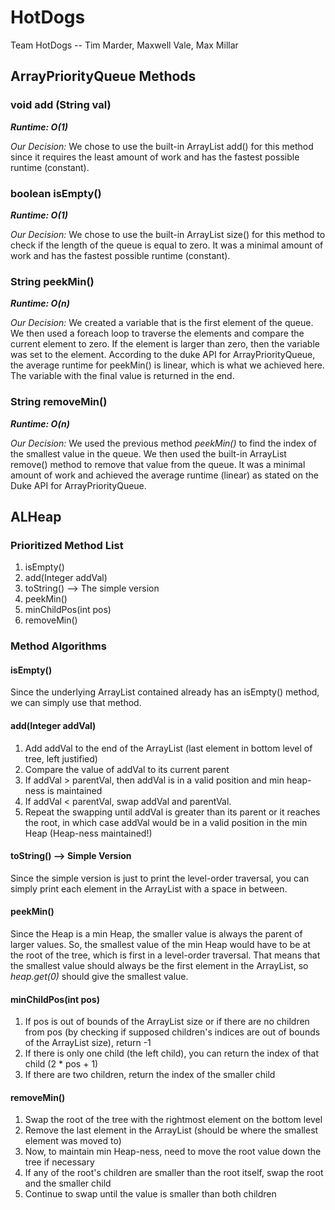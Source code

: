 # HotDogs
Team HotDogs -- Tim Marder, Maxwell Vale, Max Millar

## ArrayPriorityQueue Methods

### void add (String val)
**_Runtime: O(1)_**

_Our Decision:_ We chose to use the built-in ArrayList add() for this method since it requires the least amount of work and has the fastest possible runtime (constant).

### boolean isEmpty()
**_Runtime: O(1)_**

_Our Decision:_ We chose to use the built-in ArrayList size() for this method to check if the length of the queue is equal to zero. It was a minimal amount of work and has the fastest possible runtime (constant).

### String peekMin()
**_Runtime: O(n)_**

_Our Decision:_ We created a variable that is the first element of the queue. We then used a foreach loop to traverse the elements and compare the current element to zero. If the element is larger than zero, then the variable was set to the element. According to the duke API for ArrayPriorityQueue, the average runtime for peekMin() is linear, which is what we achieved here. The variable with the final value is returned in the end.

### String removeMin()
**_Runtime: O(n)_**

_Our Decision:_ We used the previous method _peekMin()_ to find the index of the smallest value in the queue. We then used the built-in ArrayList remove() method to remove that value from the queue. It was a minimal amount of work and achieved the average runtime (linear) as stated on the Duke API for ArrayPriorityQueue.



## ALHeap

### Prioritized Method List

1. isEmpty()
1. add(Integer addVal)
1. toString() --> The simple version
1. peekMin()
1. minChildPos(int pos)
1. removeMin()

### Method Algorithms

#### isEmpty()
Since the underlying ArrayList contained already has an isEmpty() method, we can simply use that method.

#### add(Integer addVal)
1. Add addVal to the end of the ArrayList (last element in bottom level of tree, left justified)
1. Compare the value of addVal to its current parent
  1. If addVal > parentVal, then addVal is in a valid position and min heap-ness is maintained
  1. If addVal < parentVal, swap addVal and parentVal.
1. Repeat the swapping until addVal is greater than its parent or it reaches the root, in which case addVal would be in a valid position in the min Heap (Heap-ness maintained!)

#### toString() --> Simple Version
Since the simple version is just to print the level-order traversal, you can simply print each element in the ArrayList with a space in between.

#### peekMin()
Since the Heap is a min Heap, the smaller value is always the parent of larger values. So, the smallest value of the min Heap would have to be at the root of the tree, which is first in a level-order traversal. That means that the smallest value should always be the first element in the ArrayList, so _heap.get(0)_ should give the smallest value.

#### minChildPos(int pos)
1. If pos is out of bounds of the ArrayList size or if there are no children from pos (by checking if supposed children's indices are out of bounds of the ArrayList size), return -1
1. If there is only one child (the left child), you can return the index of that child (2 * pos + 1)
1. If there are two children, return the index of the smaller child

#### removeMin()
1. Swap the root of the tree with the rightmost element on the bottom level
1. Remove the last element in the ArrayList (should be where the smallest element was moved to)
1. Now, to maintain min Heap-ness, need to move the root value down the tree if necessary
1. If any of the root's children are smaller than the root itself, swap the root and the smaller child
1. Continue to swap until the value is smaller than both children
